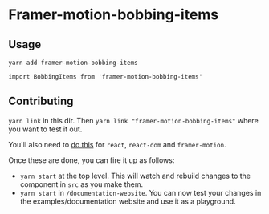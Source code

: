 # Framer-motion-bobbing-items

## Usage

`yarn add framer-motion-bobbing-items`

`import BobbingItems from 'framer-motion-bobbing-items'`

## Contributing

`yarn link` in this dir. Then `yarn link "framer-motion-bobbing-items"` where you want to test it out.

You'll also need to [do this](https://github.com/facebook/react/issues/14257#issuecomment-595183610) for `react`, `react-dom` and `framer-motion`. 

Once these are done, you can fire it up as follows:

- `yarn start` at the top level. This will watch and rebuild changes to the component in `src` as you make them.
- `yarn start` in `/documentation-website`. You can now test your changes in the examples/documentation website and use it as a playground.